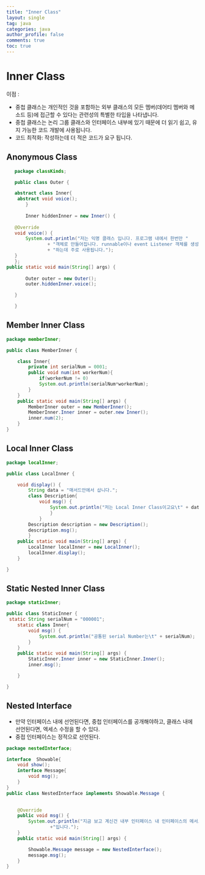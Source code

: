 ```yaml
---
title: "Inner Class"
layout: single
tag: java
categories: java
author_profile: false
comments: true
toc: true
---
```


# Inner Class
이점 :
- 중첩 클래스는 개인적인 것을 포함하는 외부 클래스의 모든 멤버(데어티 멤버와 메소드 등)에 접근할 수 있다는 관련성의 특별한 타입을 나타냅니다.
- 중첩 클래스는 논리 그룹 클래스와 인터페이스 내부에 있기 때문에 더 읽기 쉽고, 유지 가능한 코드 개발에 사용됩니다.
- 코드 최적화: 작성하는데 더 적은 코드가 요구 됩니다.
## Anonymous Class
 ```java
    package classKinds;

    public class Outer {

    abstract class Inner{
	 abstract void voice();
        }
	
        Inner hiddenInner = new Inner() {
	
	@Override
	void voice() {
		System.out.println("저는 익명 클래스 입니다. 프로그램 내에서 한번만 "
				+ "객체로 만들어집니다. runnable이나 event Listener 객체를 생성"
				+ "하는데 주로 사용됩니다.");
	}
    };
 public static void main(String[] args) {
	
		Outer outer = new Outer();
		outer.hiddenInner.voice();

	}

    }
 ```
## Member Inner Class

```java
package memberInner;

public class MemberInner {

	class Inner{
		private int serialNum = 0001; 
		public void num(int workerNum){
			if(workerNum != 0)
			System.out.println(serialNum*workerNum);
		}
	}
	public static void main(String[] args) {
		MemberInner outer = new MemberInner();
		MemberInner.Inner inner = outer.new Inner();
		inner.num(2);
	}
}

```
## Local Inner Class

```java
package localInner;

public class LocalInner {

	void display() {
		String data = "매서드안에서 삽니다.";
		class Description{
			void msg() {
				System.out.println("저는 Local Inner Class이고요\t" + data);
				}
			}
		Description description = new Description();
		description.msg();
		}
	public static void main(String[] args) {
		LocalInner localInner = new LocalInner();
		localInner.display();
	}

}

```

## Static Nested Inner Class

```java
package staticInner;

public class StaticInner {
 static String serialNum = "000001";
	static class Inner{
		void msg() {
			System.out.println("공통된 serial Number는\t" + serialNum);
		}
	}
	public static void main(String[] args) {
		StaticInner.Inner inner = new StaticInner.Inner();
		inner.msg();

	}

}

```
## Nested Interface
- 만약 인터페이스 내에 선언된다면, 중첩 인터페이스를 공개해야하고, 클래스 내에 선언된다면, 엑세스 수정을 할 수 있다.
- 중접 인터페이스는 정적으로 선언된다.

```java
package nestedInterface;

interface  Showable{
	void show();
	interface Message{
		void msg();
	}
}
public class NestedInterface implements Showable.Message {

	
	@Override
	public void msg() {
		System.out.println("지금 보고 계신건 내부 인터페이스 내 인터페이스의 메서드"
				+"입니다.");
	}
	public static void main(String[] args) {

		Showable.Message message = new NestedInterface();
		message.msg();
	}
}

```
